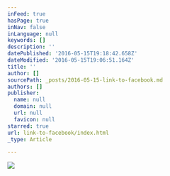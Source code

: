 ```yaml
---
inFeed: true
hasPage: true
inNav: false
inLanguage: null
keywords: []
description: ''
datePublished: '2016-05-15T19:18:42.658Z'
dateModified: '2016-05-15T19:06:51.164Z'
title: ''
author: []
sourcePath: _posts/2016-05-15-link-to-facebook.md
authors: []
publisher:
  name: null
  domain: null
  url: null
  favicon: null
starred: true
url: link-to-facebook/index.html
_type: Article

---
```

![](https://the-grid-user-content.s3-us-west-2.amazonaws.com/bf08d862-3141-4312-9081-941595164c99.jpg)